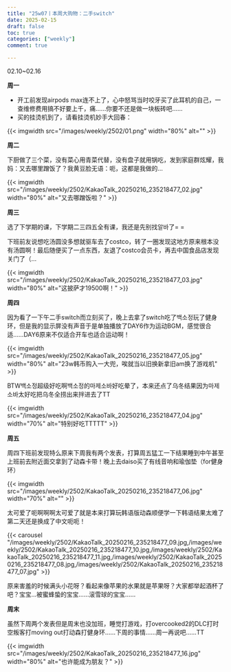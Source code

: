 ```yaml
---
title: "25w07丨本周大购物：二手switch"
date: 2025-02-15
draft: false
toc: true
categories: ["weekly"]
comment: true

---
```


02.10~02.16

**周一**
- 开工前发现airpods max连不上了，心中怒骂当时咬牙买了此耳机的自己，一查维修费用搞不好要上千，痛……你要不还是做一块板砖吧……
- 买的挂烫机到了，请看挂烫机妙手大回春：

{{< imgwidth src="/images/weekly/2502/01.png" width="80%" alt="" >}}

**周二**

下厨做了三个菜，没有菜心用青菜代替，没有盘子就用锅吃，发到家庭群炫耀，我妈：又去哪里蹭饭了？我黄豆脸无语：呃，这都是我做的…

{{< imgwidth src="/images/weekly/2502/KakaoTalk_20250216_235218477_02.jpg" width="80%" alt="又去哪蹭饭啦？" >}}

**周三**

选了下学期的课，下学期二三四五全有课，我还是先别找알바了= =

下班前友说想吃汤圆没多想就驱车去了costco，转了一圈发现这地方原来根本没有汤圆啊！最后随便买了一点东西，友退了costco会员卡，再去中国食品店发现关门了（…

{{< imgwidth src="/images/weekly/2502/KakaoTalk_20250216_235218477_03.jpg" width="80%" alt="这披萨才19500啊！" >}}

**周四**

因为看了一下午二手switch而立刻买了，晚上去拿了switch吃了백소정玩了健身环，但是我的显示屏没有声音于是单独播放了DAY6作为运动BGM，感觉很合适……DAY6原来不仅适合开车也适合运动啊！

{{< imgwidth src="/images/weekly/2502/KakaoTalk_20250216_235218477_05.jpg" width="80%" alt="23w韩币购入一大兜，唉就当以旧换新拿旧am换了游戏机" >}}

BTW백소정超级好吃啊백소정的마제소바好吃晕了，本来还点了乌冬结果因为마제소바太好吃把乌冬全捞出来拌进去了TT

{{< imgwidth src="/images/weekly/2502/KakaoTalk_20250216_235218477_04.jpg" width="70%" alt="特别好吃TTTTT" >}}

**周五**

周四下班前发现特么原来下周我有两个发表，打算周五猛工一下结果睡到中午甚至上班前去附近面交拿到了动森卡带！晚上去daiso买了有线音响和瑜伽垫（for健身环）

{{< imgwidth src="/images/weekly/2502/KakaoTalk_20250216_235218477_06.jpg" width="70%" alt="" >}}

太可爱了呃啊啊啊太可爱了就是本来打算玩韩语版动森顺便学一下韩语结果太难了第二天还是换成了中文呃呃！

{{< carousel "/images/weekly/2502/KakaoTalk_20250216_235218477_09.jpg,/images/weekly/2502/KakaoTalk_20250216_235218477_10.jpg,/images/weekly/2502/KakaoTalk_20250216_235218477_11.jpg,/images/weekly/2502/KakaoTalk_20250216_235218477_08.jpg,/images/weekly/2502/KakaoTalk_20250216_235218477_07.jpg" >}}

原来害羞的时候满头小花呀？看起来像苹果的水果就是苹果呀？大家都举起酒杯了吧？宝宝…被蜜蜂蛰的宝宝……滚雪球的宝宝……

**周末**

虽然下周两个发表但是周末也没加班，睡觉打游戏，打overcooked2的DLC打时空叛客打moving out打动森打健身环……下周的事情……周一再说吧……TT

{{< imgwidth src="/images/weekly/2502/KakaoTalk_20250216_235218477_16.jpg" width="80%" alt="也许能成为朋友？" >}}